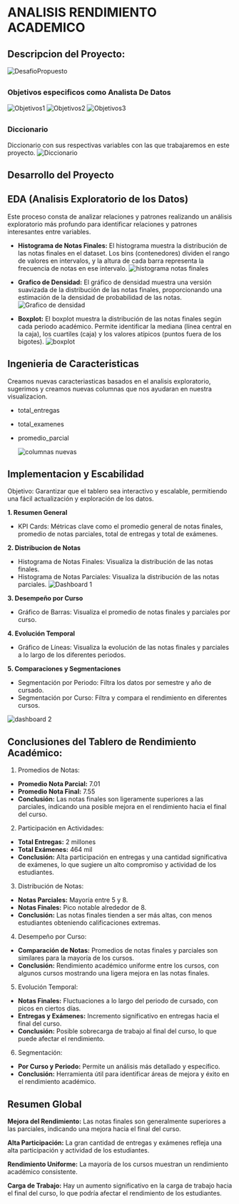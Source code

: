 # ANALISIS RENDIMIENTO ACADEMICO
## Descripcion del Proyecto:
![DesafioPropuesto](https://github.com/user-attachments/assets/5c724183-cfa4-48ab-9edb-3a0141daa05f)

 ## <h3 align='left'> Objetivos especificos como Analista De Datos</h3>
![Objetivos1](https://github.com/user-attachments/assets/4b6de322-791f-4895-ae43-416543b1d125)
![Objetivos2](https://github.com/user-attachments/assets/be9de0da-dd80-4703-8fdc-d8ac4e9f6ca9)
![Objetivos3](https://github.com/user-attachments/assets/2e59c0e9-efd9-495a-ab34-7acdaa0aabc8)

## <h3 align='left'> Diccionario </h3>
  Diccionario con sus respectivas variables con las que trabajaremos en este proyecto.
  ![Diccionario](https://github.com/user-attachments/assets/72cbf717-9d2b-4269-ae31-0d9d243c69c7)

## Desarrollo del Proyecto
  ## EDA (Analisis Exploratorio de los Datos)
  Este proceso consta de analizar relaciones y patrones realizando un análisis exploratorio más profundo para identificar relaciones y patrones interesantes entre variables.
  - **Histograma de Notas Finales:** El histograma muestra la distribución de las notas finales en el dataset. Los bins (contenedores) dividen el rango de valores en intervalos, y la altura de cada barra representa la frecuencia de notas en ese intervalo.
![histograma notas finales](https://github.com/user-attachments/assets/a78d3164-315a-486d-99ad-c7f52803e777)

  - **Grafico de Densidad:** El gráfico de densidad muestra una versión suavizada de la distribución de las notas finales, proporcionando una estimación de la densidad de probabilidad de las notas.
![Grafico de densidad](https://github.com/user-attachments/assets/0fc74316-48bc-46bc-94ac-8bee8d51382a)

 - **Boxplot:** El boxplot muestra la distribución de las notas finales según cada periodo académico. Permite identificar la mediana (línea central en la caja), los cuartiles (caja) y los valores atípicos (puntos fuera de los bigotes).
 ![boxplot](https://github.com/user-attachments/assets/8ef6b8dd-a4e5-4b1c-847f-b23bcca88a6e)

 ## Ingenieria de Caracteristicas
 Creamos nuevas caracteriasticas basados en el analisis exploratorio, sugerimos y creamos nuevas columnas que nos ayudaran en nuestra visualizacion.
- total_entregas
- total_examenes
- promedio_parcial
  
  ![columnas nuevas](https://github.com/user-attachments/assets/5db8bf31-7402-483a-9d43-d3551f92eed6)

## Implementacion y Escabilidad
Objetivo: Garantizar que el tablero sea interactivo y escalable, permitiendo una fácil actualización y exploración de los datos.
  
   **1. Resumen General**

- KPI Cards: Métricas clave como el promedio general de notas finales, promedio de notas parciales, total de entregas y total de exámenes.

 **2. Distribucion de Notas**

- Histograma de Notas Finales: Visualiza la distribución de las notas finales.
- Histograma de Notas Parciales: Visualiza la distribución de las notas parciales.
![Dashboard 1](https://github.com/user-attachments/assets/4908406f-1020-4d09-a9a8-858424f32cb0)

**3. Desempeño por Curso**
- Gráfico de Barras: Visualiza el promedio de notas finales y parciales por curso.

**4. Evolución Temporal**
- Gráfico de Líneas: Visualiza la evolución de las notas finales y parciales a lo largo de los diferentes periodos.

**5. Comparaciones y Segmentaciones**
- Segmentación por Periodo: Filtra los datos por semestre y año de cursado.
- Segmentación por Curso: Filtra y compara el rendimiento en diferentes cursos.
  
![dashboard 2](https://github.com/user-attachments/assets/cf471209-42ab-474f-8c8c-c522a9c22cde)


## Conclusiones del Tablero de Rendimiento Académico:
1. Promedios de Notas:

- **Promedio Nota Parcial:** 7.01
- **Promedio Nota Final:** 7.55
- **Conclusión:** Las notas finales son ligeramente superiores a las parciales, indicando una posible mejora en el rendimiento hacia el final del curso.

2. Participación en Actividades:

- **Total Entregas:** 2 millones
- **Total Exámenes:** 464 mil
- **Conclusión:** Alta participación en entregas y una cantidad significativa de exámenes, lo que sugiere un alto compromiso y actividad de los estudiantes.

3. Distribución de Notas:

- **Notas Parciales:** Mayoría entre 5 y 8.
- **Notas Finales:** Pico notable alrededor de 8.
- **Conclusión:** Las notas finales tienden a ser más altas, con menos estudiantes obteniendo calificaciones extremas.

4. Desempeño por Curso:

- **Comparación de Notas:** Promedios de notas finales y parciales son similares para la mayoría de los cursos.
- **Conclusión:** Rendimiento académico uniforme entre los cursos, con algunos cursos mostrando una ligera mejora en las notas finales.

5. Evolución Temporal:

- **Notas Finales:** Fluctuaciones a lo largo del periodo de cursado, con picos en ciertos días.
- **Entregas y Exámenes:** Incremento significativo en entregas hacia el final del curso.
- **Conclusión:** Posible sobrecarga de trabajo al final del curso, lo que puede afectar el rendimiento.

6. Segmentación:

- **Por Curso y Periodo:** Permite un análisis más detallado y específico.
- **Conclusión:** Herramienta útil para identificar áreas de mejora y éxito en el rendimiento académico.

## Resumen Global
**Mejora del Rendimiento:** Las notas finales son generalmente superiores a las parciales, indicando una mejora hacia el final del curso.

**Alta Participación:** La gran cantidad de entregas y exámenes refleja una alta participación y actividad de los estudiantes.

**Rendimiento Uniforme:** La mayoría de los cursos muestran un rendimiento académico consistente.

**Carga de Trabajo:** Hay un aumento significativo en la carga de trabajo hacia el final del curso, lo que podría afectar el rendimiento de los estudiantes.

